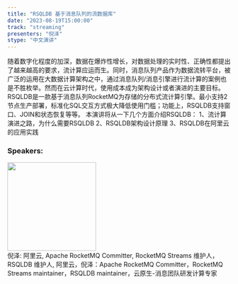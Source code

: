 ```yaml
---
title: "RSQLDB 基于消息队列的流数据库"
date: "2023-08-19T15:00:00" 
track: "streaming"
presenters: "倪泽"
stype: "中文演讲"
---
```

随着数字化程度的加深，数据在爆炸性增长，对数据处理的实时性、正确性都提出了越来越高的要求，流计算应运而生。同时，消息队列产品作为数据流转平台，被广泛的运用在大数据计算架构之中，通过消息队列/消息引擎进行流计算的案例也是不胜枚举。然而在云计算时代，使用成本成为架构设计或者演进的主要目标。RSQLDB是一款基于消息队列RocketMQ为存储的分布式流计算引擎。最小支持2节点生产部署，标准化SQL交互方式极大降低使用门槛；功能上，RSQLDB支持窗口、JOIN和状态恢复等等。
本演讲将从一下几个方面介绍RSQLDB：
1、流计算演进之路，为什么需要RSQLDB
2、RSQLDB架构设计原理
3、RSQLDB在阿里云的应用实践
 ### Speakers: 
 <img src="https://img.bagevent.com/resource/20230602/1430232430.png" width="200" /><br>倪泽: 阿里云, Apache RocketMQ Committer, RocketMQ Streams 维护人，RSQLDB 维护人, 阿里云，倪泽：Apache RocketMQ Committer，RocketMQ Streams maintainer，RSQLDB maintainer，云原生-消息团队研发计算专家
 <br><br>